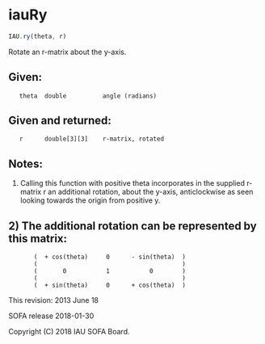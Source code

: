 # iauRy

```js
IAU.ry(theta, r)
```

Rotate an r-matrix about the y-axis.

## Given:
```
   theta  double          angle (radians)
```

## Given and returned:
```
   r      double[3][3]    r-matrix, rotated
```

## Notes:

1) Calling this function with positive theta incorporates in the
   supplied r-matrix r an additional rotation, about the y-axis,
   anticlockwise as seen looking towards the origin from positive y.

## 2) The additional rotation can be represented by this matrix:

```
       (  + cos(theta)     0      - sin(theta)  )
       (                                        )
       (       0           1           0        )
       (                                        )
       (  + sin(theta)     0      + cos(theta)  )
```

This revision:  2013 June 18

SOFA release 2018-01-30

Copyright (C) 2018 IAU SOFA Board.